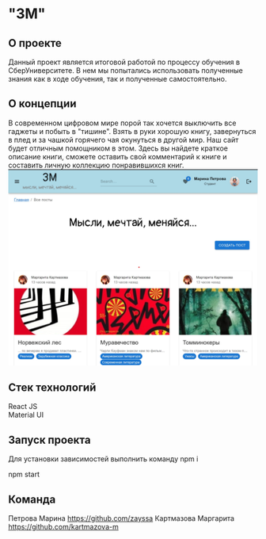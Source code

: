 # "3М"

## О проекте

Данный проект является итоговой работой по процессу обучения в СберУниверситете. В нем мы попытались использовать полученные знания как в ходе обучения, так и полученные самостоятельно.

## О концепции

В современном цифровом мире  порой так хочется выключить все гаджеты и побыть в "тишине". Взять в руки хорошую книгу, завернуться в плед и за чашкой горячего чая окунуться в другой мир. Наш сайт будет отличным помощником в этом. Здесь вы найдете краткое описание книги, сможете оставить свой комментарий к книге и составить личную коллекцию понравившихся книг.
![Изображение главной страницы](public/main.jpg)

## Стек технологий

React JS\
Material UI

## Запуск проекта

Для установки зависимостей выполнить команду
npm i

npm start

## Команда

Петрова Марина <https://github.com/zayssa>
Картмазова Маргарита <https://github.com/kartmazova-m>
